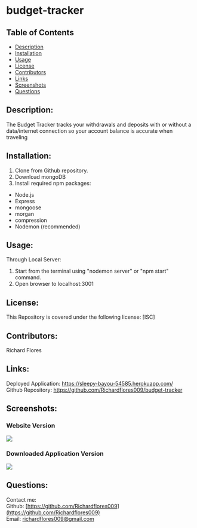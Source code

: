 # budget-tracker

## Table of Contents
* [Description](#description)
* [Installation](#installation)
* [Usage](#usage)
* [License](#license)
* [Contributors](#contributors)
* [Links](#links)
* [Screenshots](#screenshots)
* [Questions](#questions)

## Description:
The Budget Tracker tracks your withdrawals and deposits with or without a data/internet connection so your account balance is accurate when traveling 

## Installation:
1. Clone from Github repository. <br>
2. Download mongoDB
3. Install required npm packages: <br>
* Node.js <br>
* Express <br>
* mongoose <br>
* morgan <br>
* compression <br>
* Nodemon (recommended)<br>

## Usage:
Through Local Server:<br>
1. Start from the terminal using "nodemon server" or "npm start" command. <br>
2. Open browser to localhost:3001 <br>

## License:
This Repository is covered under the following license: [ISC]

## Contributors:
Richard Flores

## Links:
Deployed Application: https://sleepy-bayou-54585.herokuapp.com/ <br>
Github Repository: https://github.com/Richardflores009/budget-tracker <br>

## Screenshots:
### Website Version
![](img/web.png)
### Downloaded Application Version
![](img/app.png)



## Questions:
Contact me:<br>
Github: [https://github.com/Richardflores009](https://github.com/Richardflores009)<br>
Email: [richardflores009@gmail.com](richardflores009@gmail.com)<br>
